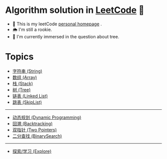 # Algorithm solution in [LeetCode](https://leetcode-cn.com/) 🧐

- 🌟 This is my leetCode [personal homepage](https://leetcode-cn.com/u/simonwong/) .
- 🌦 I'm still a rookie.
- 🤯 I'm currently immersed in the question about tree.


# Topics

- [字符串 (String)](./string.md)
- [数组 (Array)](./array.md)
- [栈 (Stack)](./stack.md)
- [树 (Tree)](./tree.md)
- [链表 (Linked List)](./linked-list.md)
- [跳表 (SkipList)](./skip-list.md)

---

- [动态规划 (Dynamic Programming)](./dynamic-programming.md)
- [回溯 (Backtracking)](./backtracking.md)
- [双指针 (Two Pointers)](./two-pointers.md)
- [二分查找 (BinarySearch)](./binary-search.md)

---

- [探索/学习 (Explore)](./explore.md)
